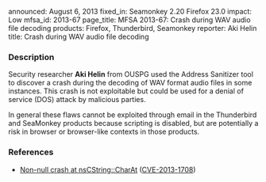 announced: August 6, 2013
fixed_in: Seamonkey 2.20
          Firefox 23.0
impact: Low
mfsa_id: 2013-67
page_title: MFSA 2013-67: Crash during WAV audio file decoding
products: Firefox, Thunderbird, Seamonkey
reporter: Aki Helin
title: Crash during WAV audio file decoding

<h3>Description</h3>

<p>Security researcher <strong>Aki Helin</strong> from OUSPG used the Address
Sanitizer tool to discover a crash during the decoding of WAV format audio files
in some instances. This crash is not exploitable but could be used for a denial
of service (DOS) attack by malicious parties.</p>

<p class="note">In general these flaws cannot be exploited through email in the
Thunderbird and SeaMonkey products because scripting is disabled, but are
potentially a risk in browser or browser-like contexts in those products.</p>

<h3>References</h3>

<ul>
  <li><a href="https://bugzilla.mozilla.org/show_bug.cgi?id=879924">
       Non-null crash at nsCString::CharAt</a> (<a href="http://cve.mitre.org/cgi-bin/cvename.cgi?name=CVE-2013-1708" class="ex-ref">CVE-2013-1708</a>)</li>
</ul>



